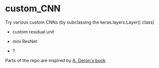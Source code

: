 # custom_CNN

Try various custom CNNs (by subclassing the keras.layers.Layer() class)

- custom residual unit

- mini ResNet

- ?

Parts of the repo are inspired by [A. Geron's book](https://www.oreilly.com/library/view/hands-on-machine-learning/9781491962282/)
